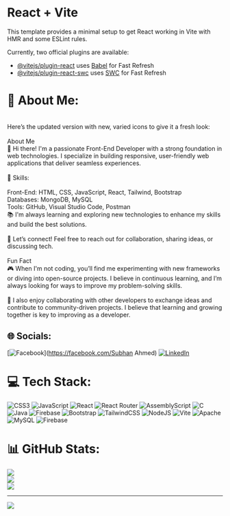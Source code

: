# React + Vite

This template provides a minimal setup to get React working in Vite with HMR and some ESLint rules.

Currently, two official plugins are available:

- [@vitejs/plugin-react](https://github.com/vitejs/vite-plugin-react/blob/main/packages/plugin-react/README.md) uses [Babel](https://babeljs.io/) for Fast Refresh
- [@vitejs/plugin-react-swc](https://github.com/vitejs/vite-plugin-react-swc) uses [SWC](https://swc.rs/) for Fast Refresh

# 💫 About Me:

<br>Here’s the updated version with new, varied icons to give it a fresh look:<br><br>About Me<br>🌟 Hi there! I'm a passionate Front-End Developer with a strong foundation in web technologies. I specialize in building responsive, user-friendly web applications that deliver seamless experiences.<br><br>🔧 Skills:<br><br>Front-End: HTML, CSS, JavaScript, React, Tailwind, Bootstrap<br>Databases: MongoDB, MySQL<br>Tools: GitHub, Visual Studio Code, Postman<br>📚 I'm always learning and exploring new technologies to enhance my skills and build the best solutions.<br><br>💬 Let’s connect! Feel free to reach out for collaboration, sharing ideas, or discussing tech.<br><br>Fun Fact<br>🎮 When I'm not coding, you’ll find me experimenting with new frameworks or diving into open-source projects. I believe in continuous learning, and I’m always looking for ways to improve my problem-solving skills.<br><br>🌱 I also enjoy collaborating with other developers to exchange ideas and contribute to community-driven projects. I believe that learning and growing together is key to improving as a developer.

## 🌐 Socials:

[![Facebook](https://img.shields.io/badge/Facebook-%231877F2.svg?logo=Facebook&logoColor=white)](https://facebook.com/Subhan Ahmed) [![LinkedIn](https://img.shields.io/badge/LinkedIn-%230077B5.svg?logo=linkedin&logoColor=white)](https://linkedin.com/in/https://www.linkedin.com/in/subhanahmed1/)

# 💻 Tech Stack:

![CSS3](https://img.shields.io/badge/css3-%231572B6.svg?style=for-the-badge&logo=css3&logoColor=white) ![JavaScript](https://img.shields.io/badge/javascript-%23323330.svg?style=for-the-badge&logo=javascript&logoColor=%23F7DF1E) ![React](https://img.shields.io/badge/react-%2320232a.svg?style=for-the-badge&logo=react&logoColor=%2361DAFB) ![React Router](https://img.shields.io/badge/React_Router-CA4245?style=for-the-badge&logo=react-router&logoColor=white) ![AssemblyScript](https://img.shields.io/badge/assembly%20script-%23000000.svg?style=for-the-badge&logo=assemblyscript&logoColor=white) ![C](https://img.shields.io/badge/c-%2300599C.svg?style=for-the-badge&logo=c&logoColor=white) ![Java](https://img.shields.io/badge/java-%23ED8B00.svg?style=for-the-badge&logo=openjdk&logoColor=white) ![Firebase](https://img.shields.io/badge/firebase-%23039BE5.svg?style=for-the-badge&logo=firebase) ![Bootstrap](https://img.shields.io/badge/bootstrap-%238511FA.svg?style=for-the-badge&logo=bootstrap&logoColor=white) ![TailwindCSS](https://img.shields.io/badge/tailwindcss-%2338B2AC.svg?style=for-the-badge&logo=tailwind-css&logoColor=white) ![NodeJS](https://img.shields.io/badge/node.js-6DA55F?style=for-the-badge&logo=node.js&logoColor=white) ![Vite](https://img.shields.io/badge/vite-%23646CFF.svg?style=for-the-badge&logo=vite&logoColor=white) ![Apache](https://img.shields.io/badge/apache-%23D42029.svg?style=for-the-badge&logo=apache&logoColor=white) ![MySQL](https://img.shields.io/badge/mysql-4479A1.svg?style=for-the-badge&logo=mysql&logoColor=white) ![Firebase](https://img.shields.io/badge/firebase-a08021?style=for-the-badge&logo=firebase&logoColor=ffcd34)

# 📊 GitHub Stats:

![](https://github-readme-stats.vercel.app/api?username=subhanrizwan&theme=blue_navy&hide_border=false&include_all_commits=false&count_private=false)<br/>
![](https://github-readme-streak-stats.herokuapp.com/?user=subhanrizwan&theme=blue_navy&hide_border=false)<br/>
![](https://github-readme-stats.vercel.app/api/top-langs/?username=subhanrizwan&theme=blue_navy&hide_border=false&include_all_commits=false&count_private=false&layout=compact)

---

[![](https://visitcount.itsvg.in/api?id=subhanrizwan&icon=7&color=3)](https://visitcount.itsvg.in)

<!-- Proudly created with GPRM ( https://gprm.itsvg.in ) -->
